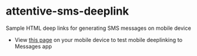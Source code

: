 # attentive-sms-deeplink
 Sample HTML deep links for generating SMS messages on mobile device

- View [this page](https://attentive-sales-engineering.github.io/attentive-sms-deeplink/) on your mobile device to test mobile deeplinking to Messages app